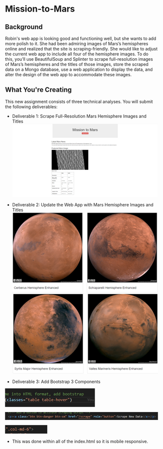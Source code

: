 # Mission-to-Mars

## Background
Robin's web app is looking good and functioning well, but she wants to add more polish to it. She had been admiring images of Mars’s hemispheres online and realized that the site is scraping-friendly. She would like to adjust the current web app to include all four of the hemisphere images. To do this, you’ll use BeautifulSoup and Splinter to scrape full-resolution images of Mars’s hemispheres and the titles of those images, store the scraped data on a Mongo database, use a web application to display the data, and alter the design of the web app to accommodate these images.

## What You're Creating
This new assignment consists of three technical analyses. You will submit the following deliverables:

 - Deliverable 1: Scrape Full-Resolution Mars Hemisphere Images and Titles
![Screenshot](/Mission_scrape.PNG)

 - Deliverable 2: Update the Web App with Mars Hemisphere Images and Titles
![Screenshot](/First_two.PNG)
![Screenshot](/Last_two.PNG)
 - Deliverable 3: Add Bootstrap 3 Components

![Screenshot](/Bootstrap_one.PNG)



![Screenshot](/Bootstrap_two.PNG)




![Screenshot](/Bootstrap_three.PNG)
 - This was done within all of the index.html so it is mobile responsive. 
